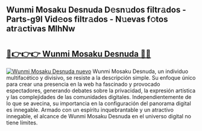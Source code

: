 ## Wunmi Mosaku Desnuda D𝚎sn𝚞dos filtr𝚊dos - Parts-g9l Vid𝚎os filtr𝚊dos - N𝚞evas f𝚘tos atr𝚊ctivas MlhNw

# <h2><a href="http://mb0oe3h.tromn.icu/?c=Wunmi+Mosaku+Desnuda">🔗👉👉👉 Wunmi Mosaku Desnuda 🔗🔗</a></h2>

[![Wunmi Mosaku Desnuda nuevo](https://i.imgur.com/pEAQMta.gif)](http://mb0oe3h.tromn.icu/?c=Wunmi+Mosaku+Desnuda)
Wunmi Mosaku Desnuda, un individuo multifacético y divisivo, se resiste a la descripción simple. Su enfoque único para crear una presencia en la web ha fascinado y provocado espectadores, generando debates sobre la privacidad, la expresión artística y las complejidades de las comunidades digitales. Independientemente de lo que se avecina, su importancia en la configuración del panorama digital es innegable. Armado con un espíritu inquebrantable y un atractivo innegable, el alcance de Wunmi Mosaku Desnuda en el universo digital no tiene límites.
